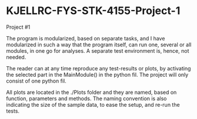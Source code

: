 # KJELLRC-FYS-STK-4155-Project-1
 Project #1

The program is modularized, based on separate tasks, and I have modularized in such a way that the program itself, can run one, several or all modules, in one go for analyses. A separate test environment is, hence, not needed.

The reader can at any time reproduce any test-results or plots, by activating the selected part in the MainModule() in the python fil. The project will only consist of one python fil.

All plots are located in the ./Plots folder and they are named, based on function, parameters and methods. The naming convention is also indicating the size of the sample data, to ease the setup, and re-run the tests.
